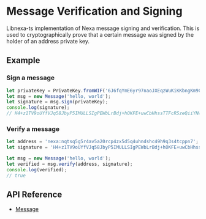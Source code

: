 # Message Verification and Signing
Libnexa-ts implementation of Nexa message signing and verification.
This is used to cryptographically prove that a certain message was signed by the holder of an address private key.

## Example

### Sign a message

```ts
let privateKey = PrivateKey.fromWIF('6J6fqYmE6yr97naoJXEqzWuKiKKbngKm9CPxaSj9YTfRPLRGn38A');
let msg = new Message('hello, world');
let signature = msg.sign(privateKey);
console.log(signature);
// H4+z1TV9oUYfVJq58JbyP5IMULLSIgPEWbLrBdj+hOKFE+uwCbHhssTTFcRSzeQiiYNw9RqjPuEjNE6vC3zBw/w=
```

### Verify a message

```ts
let address = 'nexa:nqtsq5g5r4av5a20rcp4zx5d5q4uhndshc49h9q3s4tcppn7';
let signature = 'H4+z1TV9oUYfVJq58JbyP5IMULLSIgPEWbLrBdj+hOKFE+uwCbHhssTTFcRSzeQiiYNw9RqjPuEjNE6vC3zBw/w=';

let msg = new Message('hello, world');
let verified = msg.verify(address, signature);
console.log(verified);
// true
```

## API Reference
- [Message](api/classes/Message.md)
